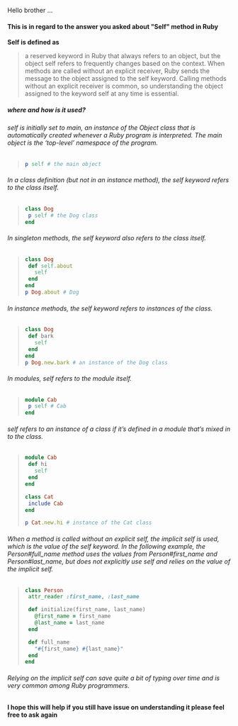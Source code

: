 Hello brother ...
#### This is in regard to the answer you asked about "Self" method in Ruby

**Self is defined as**
> a reserved keyword in Ruby that always refers to an object, but the object self refers to frequently changes based on the context. When methods are called without an explicit receiver, Ruby sends the message to the object assigned to the self keyword. Calling methods without an explicit receiver is common, so understanding the object assigned to the keyword self at any time is essential.

##### where and how is it used?

###### self is initially set to main, an instance of the Object class that is automatically created whenever a Ruby program is interpreted. The main object is the ‘top-level’ namespace of the program.
> ```ruby 
>p self # the main object
> ```

###### In a class definition (but not in an instance method), the self keyword refers to the class itself.
>```ruby 
> class Dog
>  p self # the Dog class
> end
> ```

###### In singleton methods, the self keyword also refers to the class itself.
> ```ruby
>class Dog
>  def self.about
>    self
>  end
>end 
>p Dog.about # Dog
>```
###### In instance methods, the self keyword refers to instances of the class.
>```ruby
>class Dog
>  def bark
>    self
>  end
>end 
>p Dog.new.bark # an instance of the Dog class
>```

###### In modules, self refers to the module itself.
>```ruby
>module Cab
>  p self # Cab
>end
>```

###### self refers to an instance of a class if it’s defined in a module that’s mixed in to the class.

>```ruby
>module Cab
>  def hi
>    self
>  end
>end
> 
>class Cat
>  include Cab
>end
> 
>p Cat.new.hi # instance of the Cat class
>```

###### When a method is called without an explicit self, the implicit self is used, which is the value of the self keyword. In the following example, the Person#full_name method uses the values from Person#first_name and Person#last_name, but does not explicitly use self and relies on the value of the implicit self.

>```ruby
>class Person
>  attr_reader :first_name, :last_name
> 
>  def initialize(first_name, last_name)
>    @first_name = first_name
>    @last_name = last_name
>  end
> 
>  def full_name
>    "#{first_name} #{last_name}"
>  end
>end
>```

###### Relying on the implicit self can save quite a bit of typing over time and is very common among Ruby programmers.

**I hope this will help if you still have issue on understanding it please feel free to ask again**